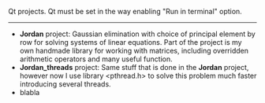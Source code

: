 Qt projects. Qt must be set in the way enabling "Run in terminal" option. 
___________________
- **Jordan** project: Gaussian elimination with choice of principal element by row for solving systems of linear equations. Part of the project is my own handmade library for working with matrices, including overridden arithmetic operators and many useful function.
- **Jordan_threads** project: Same stuff that is done in the **Jordan** project, however now I use library <pthread.h> to solve this problem much faster introducing several threads.
- blabla

